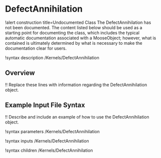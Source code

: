 # DefectAnnihilation

!alert construction title=Undocumented Class
The DefectAnnihilation has not been documented. The content listed below should be used as a starting point for
documenting the class, which includes the typical automatic documentation associated with a
MooseObject; however, what is contained is ultimately determined by what is necessary to make the
documentation clear for users.

!syntax description /Kernels/DefectAnnihilation

## Overview

!! Replace these lines with information regarding the DefectAnnihilation object.

## Example Input File Syntax

!! Describe and include an example of how to use the DefectAnnihilation object.

!syntax parameters /Kernels/DefectAnnihilation

!syntax inputs /Kernels/DefectAnnihilation

!syntax children /Kernels/DefectAnnihilation
